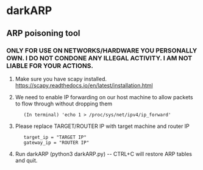 # darkARP


## ARP poisoning tool
### ONLY FOR USE ON NETWORKS/HARDWARE YOU PERSONALLY OWN. I DO NOT CONDONE ANY ILLEGAL ACTIVITY. I AM NOT LIABLE FOR YOUR ACTIONS.

1. Make sure you have scapy installed. https://scapy.readthedocs.io/en/latest/installation.html

2. We need to enable IP forwarding on our host machine to allow packets to flow through without dropping them

          (In terminal) 'echo 1 > /proc/sys/net/ipv4/ip_forward'
                 
3. Please replace TARGET/ROUTER IP with target machine and router IP

          target_ip = "TARGET IP"
          gateway_ip = "ROUTER IP"

4. Run darkARP (python3 darkARP.py) -- CTRL+C will restore ARP tables and quit. 






